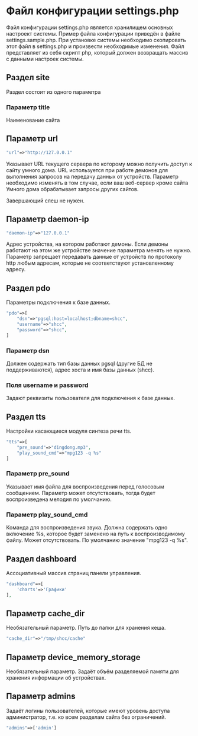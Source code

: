 # Файл конфигурации settings.php

Файл конфигурации settings.php является хранилищем основных настроект системы. Пример файла конфигурации приведён в файле settings.sample.php. При установке системы необходимо скопировать этот файл в settings.php и произвести необходимые изменения.
Файл представляет из себя скрипт php, который должен возвращать массив с данными настроек системы.

## Раздел site

Раздел состоит из одного параметра

### Параметр title

Наименование сайта

## Параметр url
```php
"url"=>"http://127.0.0.1"
```
Указывает URL текущего сервера по которому можно получить доступ к сайту умного дома. URL используется при работе демонов для выполнения запросов на передачу данных от устройств. Параметр необходимо изменять в том случае, если ваш веб-сервер кроме сайта Умного дома обрабатывает запросы других сайтов.

Завершающий слеш не нужен.

## Параметр daemon-ip
```php
"daemon-ip"=>"127.0.0.1"
```
Адрес устройства, на котором работают демоны. Если демоны работают на этом же устройстве значение параметра менять не нужно. Параметр запрещает передавать данные от устройств по протоколу http любым адресам, которые не соответствуют установленному адресу.

## Раздел pdo

Параметры подключения к базе данных.
```php
"pdo"=>[
    "dsn"=>"pgsql:host=localhost;dbname=shcc",
    "username"=>"shcc",
    "password"=>"shcc",
]
```

### Параметр dsn
Должен содержать тип базы данных pgsql (другие БД не поддерживаются), адрес хоста и имя базы данных (shcc).

### Поля username и password
Задают реквизиты пользователя для подключения к базе данных.

## Раздел tts

Настройки касающиеся модуля синтеза речи tts.
```php
"tts"=>[
    "pre_sound"=>"dingdong.mp3",
    "play_sound_cmd"=>"mpg123 -q %s"
]
```

### Параметр pre_sound

Указывает имя файла для воспроизведения перед голосовым сообщением. Параметр может отсутствовать, тогда будет воспроизведена мелодия по умолчанию.

### Параметр play_sound_cmd

Команда для воспроизведения звука. Должна содержать одно включение %s, которое будет заменено на путь к воспроизводимому файлу. Может отсутствовать. По умолчанию значение "mpg123 -q %s". 

## Раздел dashboard

Ассоциативный массив страниц панели управления.
```php
"dashboard"=>[
    'charts'=>'Графики'
],
```

## Параметр cache_dir

Необязательный параметр. Путь до папки для хранения кеша.
```php
"cache_dir"=>"/tmp/shcc/cache"
```

## Параметр device_memory_storage

Необязательный параметр. Задаёт объём разделяемой памяти для хранения информации об устройствах.

## Параметр admins

Задаёт логины пользователей, которые имеют уровень доступа администратор, т.е. ко всем разделам сайта без ограничений.
```php
"admins"=>['admin']
```
